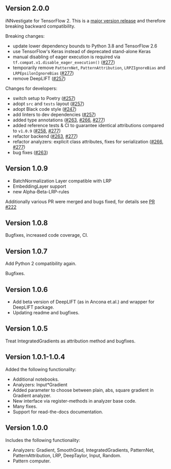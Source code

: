## Version 2.0.0
iNNvestigate for TensorFlow 2. This is a [major version release](https://semver.org) and therefore breaking backward compatibility.

Breaking changes:
- update lower dependency bounds to Python 3.8 and TensorFlow 2.6
- use TensorFlow's Keras instead of deprecated stand-alone Keras
- manual disabling of eager execution is required via `tf.compat.v1.disable_eager_execution()` ([#277](https://github.com/albermax/innvestigate/pull/277))
- temporarily remove `PatternNet`, `PatternAttribution`, `LRPZIgnoreBias` and `LRPEpsilonIgnoreBias` ([#277](https://github.com/albermax/innvestigate/pull/277))
- remove DeepLIFT ([#257](https://github.com/albermax/innvestigate/pull/257))

Changes for developers:
- switch setup to Poetry ([#257](https://github.com/albermax/innvestigate/pull/257))
- adopt `src` and `tests` layout ([#257](https://github.com/albermax/innvestigate/pull/257))
- adopt Black code style ([#247](https://github.com/albermax/innvestigate/pull/247))
- add linters to dev dependencies ([#257](https://github.com/albermax/innvestigate/pull/257))
- added type annotations ([#263](https://github.com/albermax/innvestigate/pull/263), [#266](https://github.com/albermax/innvestigate/pull/266), [#277](https://github.com/albermax/innvestigate/pull/277))
- added reference tests & CI to guarantee identical attributions compared to `v1.0.9`  ([#258](https://github.com/albermax/innvestigate/pull/258), [#277](https://github.com/albermax/innvestigate/pull/277))
- refactor backend ([#263](https://github.com/albermax/innvestigate/pull/263), [#277](https://github.com/albermax/innvestigate/pull/277))
- refactor analyzers: explicit class attributes, fixes for serialization ([#266](https://github.com/albermax/innvestigate/pull/266), [#277](https://github.com/albermax/innvestigate/pull/277))
- bug fixes ([#263](https://github.com/albermax/innvestigate/pull/263))

## Version 1.0.9

- BatchNormalization Layer compatible with LRP
- EmbeddingLayer support
- new Alpha-Beta-LRP-rules

Additionally various PR were merged and bugs fixed,
for details see [PR #222](https://github.com/albermax/innvestigate/pull/222)

## Version 1.0.8

Bugfixes, increased code coverage, CI.

## Version 1.0.7

Add Python 2 compatibility again.

Bugfixes.

## Version 1.0.6

* Add beta version of DeepLIFT (as in Ancona et.al.) and wrapper for DeepLIFT package.
* Updating readme and bugfixes.

## Version 1.0.5

Treat IntegratedGradients as attribution method and bugfixes.

## Version 1.0.1-1.0.4

Added the following functionality:

* Additional notebooks.
* Analyzers: Input\*Gradient
* Added parameter to choose between plain, abs, square gradient in Gradient analyzer.
* New interface via register-methods in analyzer base code.
* Many fixes.
* Support for read-the-docs documentation.

## Version 1.0.0

Includes the following functionality:

* Analyzers: Gradient, SmoothGrad, IntegratedGradients, PatternNet, PatternAttribution, LRP, DeepTaylor, Input, Random.
* Pattern computer.
